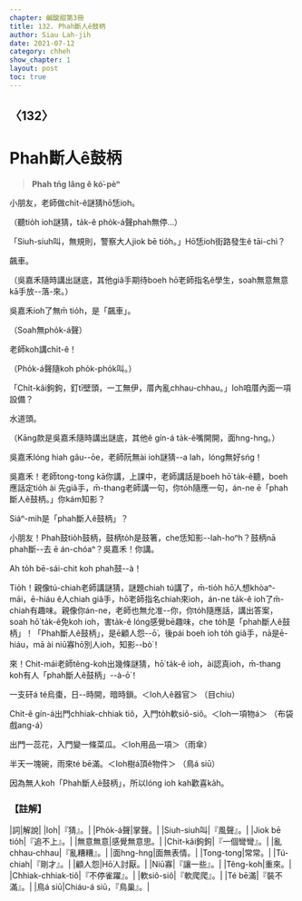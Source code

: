 ```yaml
---
chapter: 鹹酸甜第3冊
title: 132. Phah斷人ê鼓柄
author: Siau Lah-jih
date: 2021-07-12
category: chheh
show_chapter: 1
layout: post
toc: true
---
```


## 〈132〉
# Phah斷人ê鼓柄
> **Phah tn̄g lâng ê kó͘-pèⁿ**
 
小朋友，老師做chi̍t-ê謎猜hō͘恁ioh。

（聽tio̍h ioh謎猜，ta̍k-ê pho̍k-á聲phah無停…）

「Siuh-siuh叫，無規則，警察大人jiok bē tio̍h。」Hō͘恁ioh街路發生ê tāi-chì？

飆車。

（吳嘉禾隨時講出謎底，其他giâ手期待boeh hō͘老師指名ê學生，soah無意無意kā手放--落-來。）

吳嘉禾ioh了無m̄ tio̍h，是「飆車」。

（Soah無pho̍k-á聲）

老師koh講chi̍t-ê！

（Pho̍k-á聲隨koh pho̍k-pho̍k叫。）

「Chi̍t-kâi鉤鉤，釘tī壁頭，一工無伊，厝內亂chhau-chhau。」Ioh咱厝內面一項設備？

水道頭。

（Kāng款是吳嘉禾隨時講出謎底，其他ê gín-á ta̍k-ê嘴開開，面hng-hng。）

吳嘉禾lóng hiah gâu--ōe，老師阮無ài ioh謎猜--a lah，lóng無好sńg！

吳嘉禾！老師tong-tong kā你講，上課中，老師講話是boeh hō͘ ta̍k-ê聽，boeh應話定tio̍h ài 先giâ手，m̄-thang老師講一句，你to̍h隨應一句，án-ne ē「phah斷人ê鼓柄。」你kám知影？

Siáⁿ-mih是「phah斷人ê鼓柄」？

小朋友！Phah鼓tio̍h鼓柄，鼓柄to̍h是鼓箸，che恁知影--lah-hoⁿh？鼓柄nā phah斷--去 ē án-chóaⁿ？吳嘉禾！你講。

Ah to̍h bē-sái-chit koh phah鼓--à！

Tio̍h！親像tú-chiah老師講謎猜，謎題chiah tú講了，m̄-tio̍h hō͘人想khòaⁿ-māi，ē-hiáu ê人chiah giâ手，hō͘老師指名chiah來ioh，án-ne ta̍k-ê ioh了m̄-chiah有趣味。親像你án-ne，老師也無允准--你，你to̍h隨應話，講出答案，soah hō͘ ta̍k-ê免koh ioh，害ta̍k-ê lóng感覺bē趣味，che to̍h是「phah斷人ê鼓柄」！「Phah斷人ê鼓柄」，是ē顧人怨--ō͘，後pái boeh ioh to̍h giâ手，nā是ē-hiáu，mā ài niū寡hō͘別人ioh，知影--bò͘！

來！Chit-mái老師têng-koh出幾條謎猜，hō͘ ta̍k-ê ioh，ài認真ioh，m̄-thang koh有人「phah斷人ê鼓柄」--à-ō͘！

一支矸á té烏棗，日--時開，暗時鎖。＜Ioh人ê器官＞
（目chiu）

Chi̍t-ê gín-á出門chhiak-chhiak tiô，入門to̍h軟siô-siô。＜Ioh一項物á＞
（布袋戲ang-á）

出門一蕊花，入門變一條菜瓜。＜Ioh用品一項＞（雨傘）

半天一塊碗，雨來té bē滿。＜Ioh樹á頂ê物件＞
（鳥á siū）

因為無人koh「Phah斷人ê鼓柄」，所以lóng ioh kah歡喜ka̍h。

 
### 【註解】

|詞|解說|
|Ioh|『猜』。|
|Pho̍k-á聲|掌聲。|
|Siuh-siuh叫|『風聲』。|
|Jiok bē tio̍h|『追不上』。|
|無意無意|感覺無意思。|
|Chi̍t-kâi鉤鉤|『一個彎彎』。|
|亂chhau-chhau|『亂糟糟』。|
|面hng-hng|面無表情。|
|Tong-tong|常常。|
|Tú-chiah|『剛才』。|
|顧人怨|Hō͘人討厭。|
|Niū寡|『讓一些』。|
|Têng-koh|重來。|
|Chhiak-chhiak-tiô|『不停雀躍』。|
|軟siô-siô|『軟爬爬』。|
|Té bē滿|『裝不滿』。|
|鳥á siū|Chiáu-á siū，『鳥巢』。|
